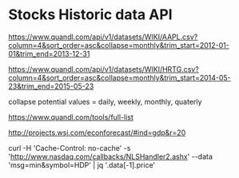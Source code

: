 # Stocks Historic data API 

https://www.quandl.com/api/v1/datasets/WIKI/AAPL.csv?column=4&sort_order=asc&collapse=monthly&trim_start=2012-01-01&trim_end=2013-12-31

https://www.quandl.com/api/v1/datasets/WIKI/HRTG.csv?column=4&sort_order=asc&collapse=monthly&trim_start=2014-05-23&trim_end=2015-05-23


collapse potential values = daily, weekly, monthly, quaterly

https://www.quandl.com/tools/full-list

http://projects.wsj.com/econforecast/#ind=gdp&r=20


curl -H 'Cache-Control: no-cache' -s 'http://www.nasdaq.com/callbacks/NLSHandler2.ashx' --data 'msg=min&symbol=HDP' | jq '.data[-1].price'
